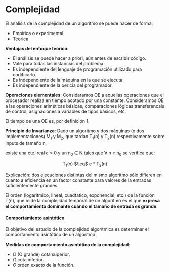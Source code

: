 # Complejidad
El análisis de la complejidad de un algoritmo se puede hacer de forma:
* Empirica o experimental
* Teorica

**Ventajas del enfoque teórico**:
* El análisis se puede hacer a priori, aún antes de escribir código.
* Vale para todas las instancias del problema
* Es independiente del lenguaje de programación utilizado para codificarlo.
* Es independiente de la máquina en la que se ejecuta.
* Es independiente de la pericia del programador.

**Operaciones elementales**: Considaramos OE a aquellas operaciones que el procesador realiza en tiempo acotado por una constante. Consideramos OE a las operaciones ariméticas básicas, comparaciones lógicas
transferencais de control, asignaciones a variables de tipos básicos, etc. 

El tiempo de una OE es, por definición 1.

**Principio de Invarianza**: Dado un algoritmo y dos máquinas (o dos
implementaciones) M<sub>1</sub> y M<sub>2</sub>, que tardan T<sub>1</sub>(n) y T<sub>2</sub>(n) respectivamente sobre inputs de tamaño n, 

existe una cte. real c > 0 y un n<sub>0</sub> $\in$ N tales que $\forall$ n $\geq$ n<sub>0</sub> se verifica que:
            
<p align="center">T<sub>1</sub>(n) $\leq$ c * T<sub>2</sub>(n)</p>

Explicación: dos ejecuciones distintas del mismo algoritmo sólo difieren en cuanto a eficiencia en un factor constante para valores de la entradas suficientemente grandes.

El orden (logaritmico, lineal, cuadtatico, exponencial, etc.) de la función T(n), que mide la complejidad temporal de un algoritmo es el que **expresa el comportamiento dominante cuando el tamaño de entrada es grande**.

#### Comportamiento asintótico
El objetivo del estudio de la complejidad algorítmica es determinar el comportamiento asintótico de un algoritmo.

**Medidas de comportamiento asintótico de la complejidad**:
* $O$ (O grande) cota superior.
* $\Omega$ cota inferior.
* $\Theta$ orden exacto de la función.

